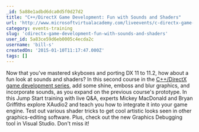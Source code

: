 ```yaml
---
_id: 5a88e1adbd6dca0d5f0d27d2
title: "C++/DirectX Game Development: Fun with Sounds and Shaders"
url: 'http://www.microsoftvirtualacademy.com/liveevents/c-directx-game-development-fun-with-sounds-and-shaders'
category: events-training
slug: 'cdirectx-game-development-fun-with-sounds-and-shaders'
user_id: 5a83ce59d6eb0005c4ecda2c
username: 'bill-s'
createdOn: '2015-01-10T11:17:47.000Z'
tags: []
---
```


Now that you've mastered skyboxes and porting DX 11 to 11.2, how about a fun look at sounds and shaders? In this second course in the <a href="http://www.microsoftvirtualacademy.com/colleges/C-DirectX-Game-Development-series" target="_blank">C++/DirectX game development series</a>, add some shine, emboss and blur graphics, and incorporate sounds, as you expand on the previous course's prototype. In this Jump Start training with live Q&amp;A, experts Mickey MacDonald and Bryan Griffiths explore XAudio2 and teach you how to integrate it into your game engine. Test out various shader tricks to get cool artistic looks seen in other graphics-editing software. Plus, check out the new Graphics Debugging tool in Visual Studio. Don't miss it!
